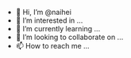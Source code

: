 - 👋 Hi, I’m @naihei
- 👀 I’m interested in ...
- 🌱 I’m currently learning ...
- 💞️ I’m looking to collaborate on ...
- 📫 How to reach me ...

<!---
naihei/naihei is a ✨ special ✨ repository because its `README.md` (this file) appears on your GitHub profile.
You can click the Preview link to take a look at your changes.
--->
